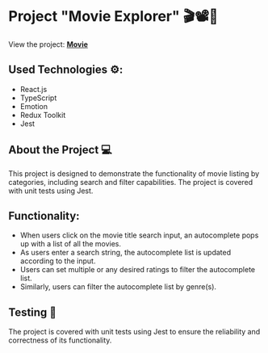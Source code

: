 # Project "Movie Explorer" 🎬📽️🍿

View the project: **[Movie](https://movies-f14a.onrender.com/)**

## Used Technologies ⚙️:
- React.js
- TypeScript
- Emotion
- Redux Toolkit
- Jest

## About the Project 💻
This project is designed to demonstrate the functionality of movie listing by categories, including search and filter capabilities. The project is covered with unit tests using Jest.

## Functionality:

- When users click on the movie title search input, an autocomplete pops up with a list of all the movies.
- As users enter a search string, the autocomplete list is updated according to the input.
- Users can set multiple or any desired ratings to filter the autocomplete list.
- Similarly, users can filter the autocomplete list by genre(s).

## Testing 🧪
The project is covered with unit tests using Jest to ensure the reliability and correctness of its functionality.
